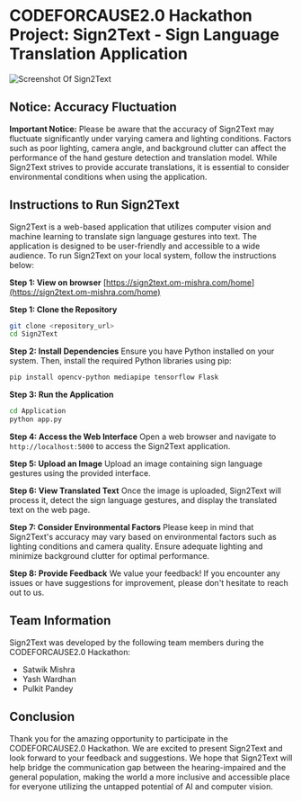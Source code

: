 # CODEFORCAUSE2.0 Hackathon Project: Sign2Text - Sign Language Translation Application

![Screenshot Of Sign2Text](https://ather.om-mishra.com/downloads/Sign2Text.jpeg)

## Notice: Accuracy Fluctuation

**Important Notice:** Please be aware that the accuracy of Sign2Text may fluctuate significantly under varying camera and lighting conditions. Factors such as poor lighting, camera angle, and background clutter can affect the performance of the hand gesture detection and translation model. While Sign2Text strives to provide accurate translations, it is essential to consider environmental conditions when using the application.

## Instructions to Run Sign2Text

Sign2Text is a web-based application that utilizes computer vision and machine learning to translate sign language gestures into text. The application is designed to be user-friendly and accessible to a wide audience. To run Sign2Text on your local system, follow the instructions below:

**Step 1: View on browser** [https://sign2text.om-mishra.com/home](https://sign2text.om-mishra.com/home)
    

**Step 1: Clone the Repository**
```bash
git clone <repository_url>
cd Sign2Text
```

**Step 2: Install Dependencies**
Ensure you have Python installed on your system. Then, install the required Python libraries using pip:
```bash
pip install opencv-python mediapipe tensorflow Flask
```

**Step 3: Run the Application**
```bash
cd Application
python app.py
```

**Step 4: Access the Web Interface**
Open a web browser and navigate to `http://localhost:5000` to access the Sign2Text application.

**Step 5: Upload an Image**
Upload an image containing sign language gestures using the provided interface.

**Step 6: View Translated Text**
Once the image is uploaded, Sign2Text will process it, detect the sign language gestures, and display the translated text on the web page.

**Step 7: Consider Environmental Factors**
Please keep in mind that Sign2Text's accuracy may vary based on environmental factors such as lighting conditions and camera quality. Ensure adequate lighting and minimize background clutter for optimal performance.

**Step 8: Provide Feedback**
We value your feedback! If you encounter any issues or have suggestions for improvement, please don't hesitate to reach out to us.

## Team Information
Sign2Text was developed by the following team members during the CODEFORCAUSE2.0 Hackathon:
- Satwik Mishra
- Yash Wardhan
- Pulkit Pandey

## Conclusion
Thank you for the amazing opportunity to participate in the   CODEFORCAUSE2.0 Hackathon. We are excited to present Sign2Text and look forward to your feedback and suggestions. We hope that Sign2Text will help bridge the communication gap between the hearing-impaired and the general population, making the world a more inclusive and accessible place for everyone utilizing the untapped potential of AI and computer vision.
